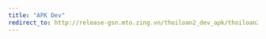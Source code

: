 ```yaml
---
title: "APK Dev"
redirect_to: http://release-gsn.mto.zing.vn/thoiloan2_dev_apk/thoiloan2_vn-GSN-master-1.0.0-2-319.0-34.apk
---
```

